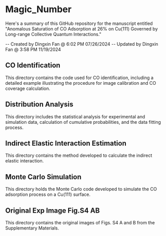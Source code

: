 # Magic_Number
Here's a summary of this GitHub repository for the manuscript entitled "Anomalous Saturation of CO Adsorption at 26% on Cu(111) Governed by Long-range Collective Quantum Interactions."

-- Created by Dingxin Fan @ 6:02 PM 07/26/2024
-- Updated by Dingxin Fan @ 3:58 PM 11/19/2024

## CO Identification
This directory contains the code used for CO identification, including a detailed example illustrating the procedure for image calibration and CO coverage calculation.

## Distribution Analysis
This directory includes the statistical analysis for experimental and simulation data, calculation of cumulative probabilities, and the data fitting process.

## Indirect Elastic Interaction Estimation
This directory contains the method developed to calculate the indirect elastic interaction.

## Monte Carlo Simulation
This directory holds the Monte Carlo code developed to simulate the CO adsorption process on a Cu(111) surface.

## Original Exp Image Fig.S4 AB
This directory contains the original images of Figs. S4 A and B from the Supplementary Materials.
